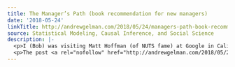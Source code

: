```yaml
---
title: The Manager’s Path (book recommendation for new managers)
date: '2018-05-24'
linkTitle: http://andrewgelman.com/2018/05/24/managers-path-book-recommendation-new-managers/
source: Statistical Modeling, Causal Inference, and Social Science
description: |-
  <p>I (Bob) was visiting Matt Hoffman (of NUTS fame) at Google in California a few weeks ago, and he recommended the following book: Camille Fournier. 2017. The Manager&#8217;s Path. O&#8217;Reilly. It&#8217;s ordered from being an employee, to being a tech lead, to managing a small team, to managing teams of teams, and I stopped there. [&#8230;]</p>
  <p>The post <a rel="nofollow" href="http://andrewgelman.com/2018/05/24/managers-path-book-recommendation-new-managers/">The Manager&#8217;s Path (bo
---
```

